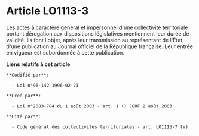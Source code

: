 # Article LO1113-3

Les actes à caractère général et impersonnel d'une collectivité territoriale portant dérogation aux dispositions législatives
mentionnent leur durée de validité. Ils font l'objet, après leur transmission au représentant de l'Etat, d'une publication au
Journal officiel de la République française. Leur entrée en vigueur est subordonnée à cette publication.

**Liens relatifs à cet article**

	**Codifié par**:

	  - Loi n°96-142 1996-02-21

	**Créé par**:

	  - Loi n°2003-704 du 1 août 2003 - art. 1 () JORF 2 août 2003

	**Cité par**:

	  - Code général des collectivités territoriales - art. LO1113-7 (V)
